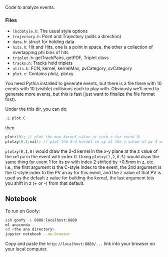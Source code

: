 Code to analyze events.

### Files
* `lhcbStyle.h`: The usual style options
* `trajectory.h`: Point and Trajectory (adds a direction)
* `data.h`: struct for holding data
* `hits.h`: Hit and Hits, one is a point in space, the other a collection of overlapping phi bins of hits
* `triplet.h`: getTrackPairs, getPDF, Triplet class
* `tracks.h`: Tracks hold triplets
* `utils.h`: FCN, kernel, kernelMax, pvCategory, svCategory
* `plot.c`: Contains plotz, plotxy

You need Pythia installed to generate events, but there is a file there with 10 events with 10 (visible) collisions each to play with. Obviously we’ll need to generate more events, but this is fast (just want to finalize the file format first).

Under the this dir, you can do:

```cpp
.L plot.C
```

then

```cpp
plotz(0); // plot the max kernel value at each z for event 0
plotxy(0,1,val); // plot the 2-d kernel in xy at the z value of pv 1 with shift of val
```

`plotxy(0,1,0)` would draw the 2-d kernel in the x-y plane at the z value of the i=1 pv in the event with index 0.  Doing `plotxy(1,2,0.5)` would draw the same thing for event 1 for its pv with index 2 shifted by +0.5mm in z, etc. I.e., the first argument is the C-style index to the event, the 2nd argument is the C-style index to the PV array for this event, and the z value of that PV is used as the default z value for building the kernel, the last argument lets you shift in z (+ or -) from that default.


## Notebook

To run on Goofy:

```bash
ssh goofy -L 8888:localhost:8888
ml anaconda
cd <the ana directory>
jupyter notebook --no-browser
```

Copy and paste the `http://localhost:8888/...` link into your browser on your local computer.

